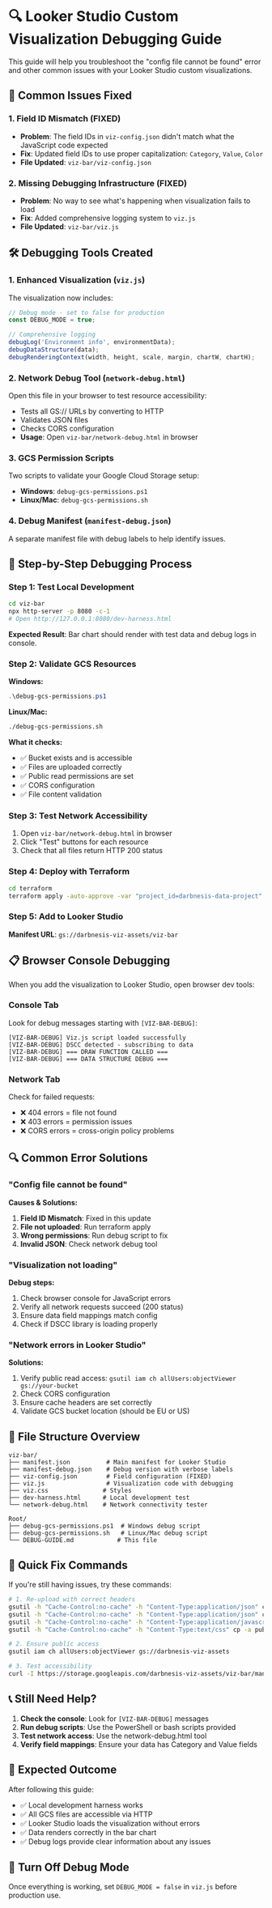 # 🔍 Looker Studio Custom Visualization Debugging Guide

This guide will help you troubleshoot the "config file cannot be found" error and other common issues with your Looker Studio custom visualizations.

## 🚨 Common Issues Fixed

### 1. **Field ID Mismatch (FIXED)**
- **Problem**: The field IDs in `viz-config.json` didn't match what the JavaScript code expected
- **Fix**: Updated field IDs to use proper capitalization: `Category`, `Value`, `Color`
- **File Updated**: `viz-bar/viz-config.json`

### 2. **Missing Debugging Infrastructure (FIXED)**
- **Problem**: No way to see what's happening when visualization fails to load
- **Fix**: Added comprehensive logging system to `viz.js`
- **File Updated**: `viz-bar/viz.js`

## 🛠️ Debugging Tools Created

### 1. Enhanced Visualization (`viz.js`)
The visualization now includes:
```javascript
// Debug mode - set to false for production
const DEBUG_MODE = true;

// Comprehensive logging
debugLog('Environment info', environmentData);
debugDataStructure(data);
debugRenderingContext(width, height, scale, margin, chartW, chartH);
```

### 2. Network Debug Tool (`network-debug.html`)
Open this file in your browser to test resource accessibility:
- Tests all GS:// URLs by converting to HTTP
- Validates JSON files
- Checks CORS configuration
- **Usage**: Open `viz-bar/network-debug.html` in browser

### 3. GCS Permission Scripts
Two scripts to validate your Google Cloud Storage setup:
- **Windows**: `debug-gcs-permissions.ps1`
- **Linux/Mac**: `debug-gcs-permissions.sh`

### 4. Debug Manifest (`manifest-debug.json`)
A separate manifest file with debug labels to help identify issues.

## 🔧 Step-by-Step Debugging Process

### Step 1: Test Local Development
```bash
cd viz-bar
npx http-server -p 8080 -c-1
# Open http://127.0.0.1:8080/dev-harness.html
```
**Expected Result**: Bar chart should render with test data and debug logs in console.

### Step 2: Validate GCS Resources
**Windows:**
```powershell
.\debug-gcs-permissions.ps1
```

**Linux/Mac:**
```bash
./debug-gcs-permissions.sh
```

**What it checks:**
- ✅ Bucket exists and is accessible
- ✅ Files are uploaded correctly
- ✅ Public read permissions are set
- ✅ CORS configuration
- ✅ File content validation

### Step 3: Test Network Accessibility
1. Open `viz-bar/network-debug.html` in browser
2. Click "Test" buttons for each resource
3. Check that all files return HTTP 200 status

### Step 4: Deploy with Terraform
```bash
cd terraform
terraform apply -auto-approve -var "project_id=darbnesis-data-project" -var "bucket_name=darbnesis-viz-assets"
```

### Step 5: Add to Looker Studio
**Manifest URL**: `gs://darbnesis-viz-assets/viz-bar`

## 📋 Browser Console Debugging

When you add the visualization to Looker Studio, open browser dev tools:

### Console Tab
Look for debug messages starting with `[VIZ-BAR-DEBUG]`:
```
[VIZ-BAR-DEBUG] Viz.js script loaded successfully
[VIZ-BAR-DEBUG] DSCC detected - subscribing to data
[VIZ-BAR-DEBUG] === DRAW FUNCTION CALLED ===
[VIZ-BAR-DEBUG] === DATA STRUCTURE DEBUG ===
```

### Network Tab
Check for failed requests:
- ❌ 404 errors = file not found
- ❌ 403 errors = permission issues
- ❌ CORS errors = cross-origin policy problems

## 🔍 Common Error Solutions

### "Config file cannot be found"
**Causes & Solutions:**
1. **Field ID Mismatch**: Fixed in this update
2. **File not uploaded**: Run terraform apply
3. **Wrong permissions**: Run debug script to fix
4. **Invalid JSON**: Check network debug tool

### "Visualization not loading"
**Debug steps:**
1. Check browser console for JavaScript errors
2. Verify all network requests succeed (200 status)
3. Ensure data field mappings match config
4. Check if DSCC library is loading properly

### "Network errors in Looker Studio"
**Solutions:**
1. Verify public read access: `gsutil iam ch allUsers:objectViewer gs://your-bucket`
2. Check CORS configuration
3. Ensure cache headers are set correctly
4. Validate GCS bucket location (should be EU or US)

## 📄 File Structure Overview

```
viz-bar/
├── manifest.json          # Main manifest for Looker Studio
├── manifest-debug.json    # Debug version with verbose labels
├── viz-config.json        # Field configuration (FIXED)
├── viz.js                 # Visualization code with debugging
├── viz.css               # Styles
├── dev-harness.html      # Local development test
└── network-debug.html    # Network connectivity tester

Root/
├── debug-gcs-permissions.ps1  # Windows debug script
├── debug-gcs-permissions.sh   # Linux/Mac debug script
└── DEBUG-GUIDE.md            # This file
```

## 🚀 Quick Fix Commands

If you're still having issues, try these commands:

```bash
# 1. Re-upload with correct headers
gsutil -h "Cache-Control:no-cache" -h "Content-Type:application/json" cp -a public-read viz-bar/manifest.json gs://darbnesis-viz-assets/viz-bar/
gsutil -h "Cache-Control:no-cache" -h "Content-Type:application/json" cp -a public-read viz-bar/viz-config.json gs://darbnesis-viz-assets/viz-bar/
gsutil -h "Cache-Control:no-cache" -h "Content-Type:application/javascript" cp -a public-read viz-bar/viz.js gs://darbnesis-viz-assets/viz-bar/
gsutil -h "Cache-Control:no-cache" -h "Content-Type:text/css" cp -a public-read viz-bar/viz.css gs://darbnesis-viz-assets/viz-bar/

# 2. Ensure public access
gsutil iam ch allUsers:objectViewer gs://darbnesis-viz-assets

# 3. Test accessibility
curl -I https://storage.googleapis.com/darbnesis-viz-assets/viz-bar/manifest.json
```

## 📞 Still Need Help?

1. **Check the console**: Look for `[VIZ-BAR-DEBUG]` messages
2. **Run debug scripts**: Use the PowerShell or bash scripts provided
3. **Test network access**: Use the network-debug.html tool
4. **Verify field mappings**: Ensure your data has Category and Value fields

## 🎯 Expected Outcome

After following this guide:
- ✅ Local development harness works
- ✅ All GCS files are accessible via HTTP
- ✅ Looker Studio loads the visualization without errors
- ✅ Data renders correctly in the bar chart
- ✅ Debug logs provide clear information about any issues

## 🔄 Turn Off Debug Mode

Once everything is working, set `DEBUG_MODE = false` in `viz.js` before production use.

